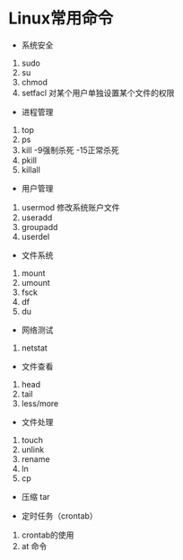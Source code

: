 # Linux常用命令
- 系统安全
1. sudo
2. su
3. chmod
4. setfacl 对某个用户单独设置某个文件的权限
- 进程管理
1. top
2. ps
3. kill -9强制杀死 -15正常杀死
4. pkill
4. killall
- 用户管理
1. usermod 修改系统账户文件
2. useradd
3. groupadd
4. userdel
- 文件系统
1. mount
2. umount
3. fsck
4. df
5. du
- 网络测试
1. netstat 
- 文件查看
1. head
2. tail
3. less/more
- 文件处理
1. touch
2. unlink
3. rename
4. ln
5. cp

- 压缩
tar

- 定时任务（crontab）
1. crontab的使用
2. at 命令  
